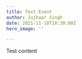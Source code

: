```yaml
---
title: Test Event
author: Jujhaar Singh
date: 2021-11-18T18:30:00Z
hero_image: ''

---
```


Test content